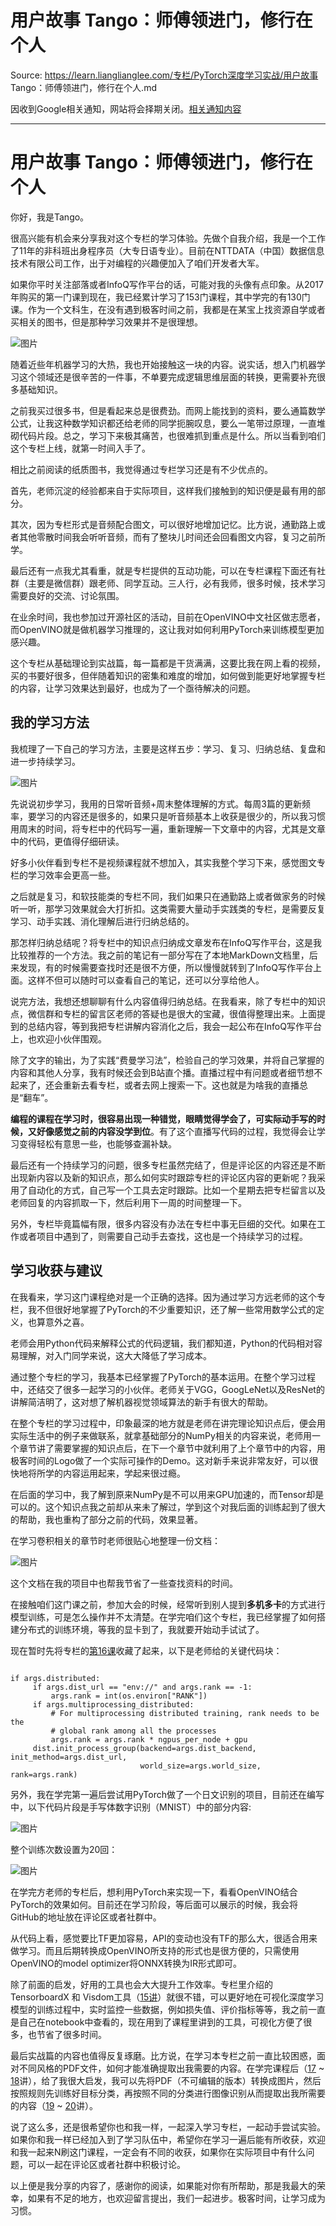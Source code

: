 # 用户故事 Tango：师傅领进门，修行在个人 

Source: https://learn.lianglianglee.com/专栏/PyTorch深度学习实战/用户故事 Tango：师傅领进门，修行在个人.md

因收到Google相关通知，网站将会择期关闭。[相关通知内容](https://lumendatabase.org/notices/44265620)

---

# 用户故事 Tango：师傅领进门，修行在个人

你好，我是Tango。

很高兴能有机会来分享我对这个专栏的学习体验。先做个自我介绍，我是一个工作了11年的非科班出身程序员（大专日语专业）。目前在NTTDATA（中国）数据信息技术有限公司工作，出于对编程的兴趣便加入了咱们开发者大军。

如果你平时关注部落或者InfoQ写作平台的话，可能对我的头像有点印象。从2017年购买的第一门课到现在，我已经累计学习了153门课程，其中学完的有130门课。作为一个文科生，在没有遇到极客时间之前，我都是在某宝上找资源自学或者买相关的图书，但是那种学习效果并不是很理想。

![图片](assets/60828641cbc249329d746978e300d08b.jpg)

随着近些年机器学习的大热，我也开始接触这一块的内容。说实话，想入门机器学习这个领域还是很辛苦的一件事，不单要完成逻辑思维层面的转换，更需要补充很多基础知识。

之前我买过很多书，但是看起来总是很费劲。而网上能找到的资料，要么通篇数学公式，让我这种数学知识都还给老师的同学扼腕叹息，要么一笔带过原理，一直堆砌代码片段。总之，学习下来极其痛苦，也很难抓到重点是什么。所以当看到咱们这个专栏上线，就第一时间入手了。

相比之前阅读的纸质图书，我觉得通过专栏学习还是有不少优点的。

首先，老师沉淀的经验都来自于实际项目，这样我们接触到的知识便是最有用的部分。

其次，因为专栏形式是音频配合图文，可以很好地增加记忆。比方说，通勤路上或者其他零散时间我会听听音频，而有了整块儿时间还会回看图文内容，复习之前所学。

最后还有一点我尤其看重，就是专栏提供的互动功能，可以在专栏课程下面还有社群（主要是微信群）跟老师、同学互动。三人行，必有我师，很多时候，技术学习需要良好的交流、讨论氛围。

在业余时间，我也参加过开源社区的活动，目前在OpenVINO中文社区做志愿者，而OpenVINO就是做机器学习推理的，这让我对如何利用PyTorch来训练模型更加感兴趣。

这个专栏从基础理论到实战篇，每一篇都是干货满满，这要比我在网上看的视频，买的书要好很多，但伴随着知识的密集和难度的增加，如何做到能更好地掌握专栏的内容，让学习效果达到最好，也成为了一个亟待解决的问题。

## 我的学习方法

我梳理了一下自己的学习方法，主要是这样五步：学习、复习、归纳总结、复盘和进一步持续学习。

![图片](assets/81e63023a8d7437e99a9fba3dca0f8e3.jpg)

先说说初步学习，我用的日常听音频+周末整体理解的方式。每周3篇的更新频率，要学习的内容还是很多的，如果只是听音频基本上收获是很少的，所以我习惯用周末的时间，将专栏中的代码写一遍，重新理解一下文章中的内容，尤其是文章中的代码，更值得仔细研读。

好多小伙伴看到专栏不是视频课程就不想加入，其实我整个学习下来，感觉图文专栏的学习效率会更高一些。

之后就是复习，和软技能类的专栏不同，我们如果只在通勤路上或者做家务的时候听一听，那学习效果就会大打折扣。这类需要大量动手实践类的专栏，是需要反复学习、动手实践、消化理解后进行归纳总结的。

那怎样归纳总结呢？将专栏中的知识点归纳成文章发布在InfoQ写作平台，这是我比较推荐的一个方法。我之前的笔记有一部分写在了本地MarkDown文档里，后来发现，有的时候需要查找时还是很不方便，所以慢慢就转到了InfoQ写作平台上面。这样不但可以随时可以查看自己的笔记，还可以分享给他人。

说完方法，我想还想聊聊有什么内容值得归纳总结。在我看来，除了专栏中的知识点，微信群和专栏的留言区老师的答疑也是很大的宝藏，很值得整理出来。上面提到的总结内容，等到我把专栏讲解内容消化之后，我会一起公布在InfoQ写作平台上，也欢迎小伙伴围观。

除了文字的输出，为了实践“费曼学习法”，检验自己的学习效果，并将自己掌握的内容和其他人分享，我有时候还会到B站直个播。直播过程中有问题或者细节想不起来了，还会重新去看专栏，或者去网上搜索一下。这也就是为啥我的直播总是“翻车”。

**编程的课程在学习时，很容易出现一种错觉，眼睛觉得学会了，可实际动手写的时候，又好像感觉之前的内容没学到位**。有了这个直播写代码的过程，我觉得会让学习变得轻松有意思一些，也能够查漏补缺。

最后还有一个持续学习的问题，很多专栏虽然完结了，但是评论区的内容还是不断出现新内容以及新的知识点，那么如何实时跟踪专栏的评论区内容的更新呢？我采用了自动化的方式，自己写一个工具去定时跟踪。比如一个星期去把专栏留言以及老师回复的内容抓取一下，然后利用下一周的时间整理一下。

另外，专栏毕竟篇幅有限，很多内容没有办法在专栏中事无巨细的交代。如果在工作或者项目中遇到了，则需要自己动手去查找，这也是一个持续学习的过程。

## 学习收获与建议

在我看来，学习这门课程绝对是一个正确的选择。因为通过学习方远老师的这个专栏，我不但很好地掌握了PyTorch的不少重要知识，还了解一些常用数学公式的定义，也算意外之喜。

老师会用Python代码来解释公式的代码逻辑，我们都知道，Python的代码相对容易理解，对入门同学来说，这大大降低了学习成本。

通过整个专栏的学习，我基本已经掌握了PyTorch的基本运用。在整个学习过程中，还结交了很多一起学习的小伙伴。老师关于VGG，GoogLeNet以及ResNet的讲解简洁明了，这对想了解机器视觉领域算法的新手有很大的帮助。

在整个专栏的学习过程中，印象最深的地方就是老师在讲完理论知识点后，便会用实际生活中的例子来做联系，就拿基础部分的NumPy相关的内容来说，老师用一个章节讲了需要掌握的知识点后，在下一个章节中就利用了上个章节中的内容，用极客时间的Logo做了一个实际可操作的Demo。这对新手来说非常友好，可以很快地将所学的内容运用起来，学起来很过瘾。

在后面的学习中，我了解到原来NumPy是不可以用来GPU加速的，而Tensor却是可以的。这个知识点我之前却从来未了解过，学到这个对我后面的训练起到了很大的帮助，我也重构了部分之前的代码，效果显著。

在学习卷积相关的章节时老师很贴心地整理一份文档：

![图片](assets/23e1e12a6ce644d0876aec100bc4346d.jpg)

这个文档在我的项目中也帮我节省了一些查找资料的时间。

在接触咱们这门课之前，参加大会的时候，经常听到别人提到**多机多卡**的方式进行模型训练，可是怎么操作并不太清楚。在学完咱们这个专栏，我已经掌握了如何搭建分布式的训练环境，等我的显卡到了，我就要开始动手试试了。

现在暂时先将专栏的[第16课](https://time.geekbang.org/column/article/445886)收藏了起来，以下是老师给的关键代码块：

```

if args.distributed:
     if args.dist_url == "env://" and args.rank == -1:
         args.rank = int(os.environ["RANK"])
     if args.multiprocessing_distributed:
         # For multiprocessing distributed training, rank needs to be the
         # global rank among all the processes
         args.rank = args.rank * ngpus_per_node + gpu
     dist.init_process_group(backend=args.dist_backend, init_method=args.dist_url,
                             world_size=args.world_size, rank=args.rank)

```

另外，我在学完第一遍后尝试用PyTorch做了一个日文识别的项目，目前还在编写中，以下代码片段是手写体数字识别（MNIST）中的部分内容:

![图片](assets/796df8f7938246a081bdef808ffa9330.jpg)

整个训练次数设置为20回：

![图片](assets/6c56427188ea4d85a4888bbeecca72c8.jpg)

在学完方老师的专栏后，想利用PyTorch来实现一下，看看OpenVINO结合PyTorch的效果如何。目前还在学习阶段，等后面可以展示的时候，我会将GitHub的地址放在评论区或者社群中。

从代码上看，感觉要比TF更加容易，API的变动也没有TF的那么大，很适合用来做学习。而且后期转换成OpenVINO所支持的形式也是很方便的，只需使用OpenVINO的model optimizer将ONNX转换为IR形式即可。

除了前面的启发，好用的工具也会大大提升工作效率。专栏里介绍的TensorboardX 和 Visdom工具（[15讲](https://time.geekbang.org/column/article/444252)）就很不错，可以更好地在可视化深度学习模型的训练过程中，实时监控一些数据，例如损失值、评价指标等等，我之前一直是自己在notebook中查看的，现在用到了课程里讲到的工具，可视化方便了很多，也节省了很多时间。

最后实战篇的内容也值得反复琢磨。比方说，在学习本专栏之前一直比较困惑，面对不同风格的PDF文件，如何才能准确提取出我需要的内容。在学完课程后（[17](https://time.geekbang.org/column/article/446645) ~ [18](https://time.geekbang.org/column/article/447503)讲），给了我很大启发，我可以先将PDF（不可编辑的版本）转换成图片，然后按照规则先训练好目标分类，再按照不同的分类进行图像识别从而提取出我所需要的内容（[19](https://time.geekbang.org/column/article/450898) ~ [20](https://time.geekbang.org/column/article/455415)讲）。

说了这么多，还是很希望你也和我一样，一起深入学习专栏，一起动手尝试实验。如果你和我一样已经加入到了学习队伍中，希望你在学习一遍后能有所收获，欢迎和我一起来N刷这门课程，一定会有不同的收获，如果你在实际项目中有什么问题，可以一起在评论区或者社群中积极讨论。

以上便是我分享的内容了，感谢你的阅读，如果能对你有所帮助，那是我最大的荣幸，如果有不足的地方，也欢迎留言提出，我们一起进步。极客时间，让学习成为习惯。